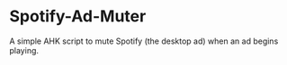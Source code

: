 # Spotify-Ad-Muter
A simple AHK script to mute Spotify (the desktop ad) when an ad begins playing. 
